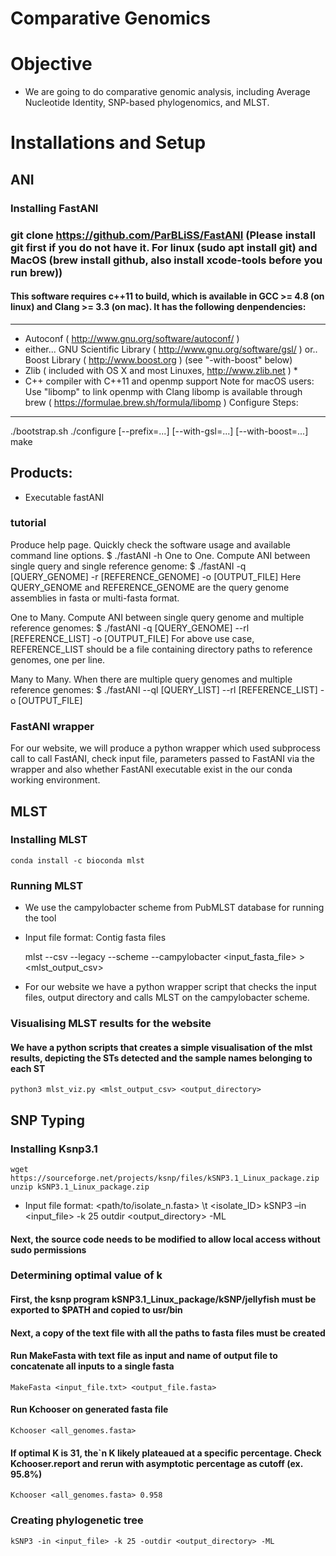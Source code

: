 # Comparative Genomics
# Objective
*  We are going to do comparative genomic analysis, including Average Nucleotide Identity, SNP-based phylogenomics, and MLST.

# Installations and Setup
## ANI
### Installing FastANI
### git clone https://github.com/ParBLiSS/FastANI (Please install git first if you do not have it. For linux (sudo apt install git) and MacOS (brew install github, also install xcode-tools before you run brew))
#### This software requires c++11 to build, which is available in GCC >= 4.8 (on linux) and Clang >= 3.3 (on mac). It has the following denpendencies:
-------------
   - Autoconf ( http://www.gnu.org/software/autoconf/ )
   - either...
       GNU Scientific Library ( http://www.gnu.org/software/gsl/ )
     or..
       Boost Library ( http://www.boost.org ) (see "-with-boost" below)
   - Zlib ( included with OS X and most Linuxes, http://www.zlib.net ) *
   - C++ compiler with C++11 and openmp support
       Note for macOS users: Use "libomp" to link openmp with Clang
       libomp is available through brew ( https://formulae.brew.sh/formula/libomp )
Configure Steps:
------
   ./bootstrap.sh
   ./configure [--prefix=...] [--with-gsl=...] [--with-boost=...]
   make


Products:
---------
   - Executable fastANI
   
### tutorial
Produce help page. Quickly check the software usage and available command line options.
$ ./fastANI -h
One to One. Compute ANI between single query and single reference genome:
$ ./fastANI -q [QUERY_GENOME] -r [REFERENCE_GENOME] -o [OUTPUT_FILE] 
Here QUERY_GENOME and REFERENCE_GENOME are the query genome assemblies in fasta or multi-fasta format.

One to Many. Compute ANI between single query genome and multiple reference genomes:
$ ./fastANI -q [QUERY_GENOME] --rl [REFERENCE_LIST] -o [OUTPUT_FILE]
For above use case, REFERENCE_LIST should be a file containing directory paths to reference genomes, one per line.

Many to Many. When there are multiple query genomes and multiple reference genomes:
$ ./fastANI --ql [QUERY_LIST] --rl [REFERENCE_LIST] -o [OUTPUT_FILE]


### FastANI wrapper

For our website, we will produce a python wrapper which used subprocess call to call FastANI, check input file, parameters passed to FastANI via the wrapper and also whether FastANI executable exist in the our conda working environment.

## MLST
### Installing MLST
	conda install -c bioconda mlst
### Running MLST

* We use the campylobacter scheme from PubMLST database for running the tool
* Input file format: Contig fasta files

	mlst --csv --legacy --scheme --campylobacter <input_fasta_file> > <mlst_output_csv>
* For our website we have a python wrapper script that checks the input files, output directory and calls MLST on the campylobacter scheme.
 
### Visualising MLST results for the website

#### We have a python scripts that creates a simple visualisation of the mlst results, depicting the STs detected and the sample names belonging to each ST
	python3 mlst_viz.py <mlst_output_csv> <output_directory>
## SNP Typing
### Installing Ksnp3.1
	wget https://sourceforge.net/projects/ksnp/files/kSNP3.1_Linux_package.zip
	unzip kSNP3.1_Linux_package.zip
* Input file format: <path/to/isolate_n.fasta> \t <isolate_ID>
	kSNP3 –in <input_file> -k 25 outdir <output_directory> -ML
#### Next, the source code needs to be modified to allow local access without sudo permissions

### Determining optimal value of k
#### First, the ksnp program kSNP3.1_Linux_package/kSNP/jellyfish must be exported to $PATH and copied to usr/bin
#### Next, a copy of the text file with all the paths to fasta files must be created
#### Run MakeFasta with text file as input and name of output file to concatenate all inputs to a single fasta
	MakeFasta <input_file.txt> <output_file.fasta>
#### Run Kchooser on generated fasta file
	Kchooser <all_genomes.fasta>
#### If optimal K is 31, the`n K likely plateaued at a specific percentage. Check Kchooser.report and rerun with asymptotic percentage as cutoff (ex. 95.8%)
	Kchooser <all_genomes.fasta> 0.958
### Creating phylogenetic tree
	kSNP3 -in <input_file> -k 25 -outdir <output_directory> -ML 
